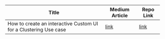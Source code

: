 | Title | Medium Article | Repo Link | 
| ----------- | ----------- |  -----------|
| How to create an interactive Custom UI for a Clustering Use case |  [link](https://medium.com/p/5eb516f75687/edit) | [link](https://github.com/dvellanki/Visualizations/tree/master/gradio) |
